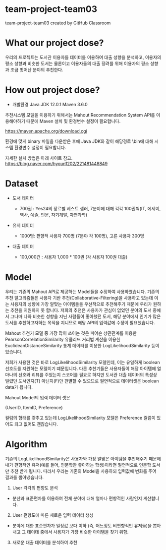 # team-project-team03
team-project-team03 created by GitHub Classroom

# What our project dose?

우리의 프로젝트는 도서관 이용자들 데이터를 이용하여 대출 성향을 분석하고, 이용자의 평소 성향과 비슷한 도서는 물론이고 이용자들의 대출 장려를 위해
이용자의 평소 성향과 조금 벗어난 분야의 추천한다.

# How out project dose?

* 개발환경
Java JDK 12.0.1
Maven 3.6.0

추천시스템 모델을 이용하기 위해서는 Mahout Recommendation System API를 이용해야하기 때문에 Maven 설치 및 환경변수 설정이 필요합니다.

https://maven.apache.org/download.cgi

환경에 맞게 binary 파일을 다운받은 후에 Java JDK와 같이 해당경로 \bin에 대해 시스템 환경변수 설정이 필요합니다.

자세한 설치 방법은 아래 사이트 참고.
https://blog.naver.com/hyoun1202/221481448849

# Dataset

* 도서 데이터
  - 700권 : Yes24의 장르별 베스트 셀러, 7분야에 대해 각각 100권씩(IT, 에세이, 역사, 예술, 인문, 자기계발, 자연과학)

* 유저 데이터
  - 1000명: 편향적 사용자 700명 (7분야 각 100명), 고른 사용자 300명

* 대출 데이터
  - 100,000건 : 사용자 1,000 * 100권 (각 사용자 100권 대출)

# Model
우리는 기존의 Mahout API로 제공하는 Model들을 수정하여 사용하였습니다. 기존의 추천 알고리즘들은 사용자 기반 추천(Collaborative-Filtering)을 사용하고 있는데 이는 사용자의 성향에 가장 알맞는 아이템들을 우선적으로 추천해주기 때문에 우리가 원하는 추천을 지원하지 못 합니다. 저희의 추천은 사용자가 관심이 없었던 분야의 도서 중에서 그나마 나와 비슷한 성향을 지닌 사람들이 좋아했던 도서, 해당 분야에서 인기가 많은 도서를 추천하고자하는 목적을 지니므로 해당 API의 입력값에 수정이 필요했습니다.

Mahout 추천기 모델 중 가장 많이 쓰이는 것은
피어슨 상관관계를 이용한 PearsonCorrelationSimilarity
유클리드 거리법 계산을 이용한 EuclideanDistanceSimilarity
통계 데이터를 이용한 LogLikelihoodSimilarity 등이 있습니다.

저희가 사용한 것은 바로 LogLikelihoodSimilarity 모델인데, 이는 유일하게 boolean 선호도를 지원하는 모델이기 떄문입니다. 다른 추천기들은 사용자들이 해당 아이템에 얼마나의 선호와 리뷰를 주었는지 스코어를 필요로 하지만 도서관 대출 데이터의 특성상 빌렸던 도서인지(T) 아닌지(F)만 판별할 수 있으므로 필연적으로 데이터셋은 boolean data가 됩니다.

Mahout Model의 입력 데이터 셋은 

(UserID, ItemID, Preference)

컬럼의 형태를 갖추고 있는데 LogLikelihoodSimilarity 모델은 Preference 컬럼이 있어도 되고 없어도 괜찮습니다.

# Algorithm

기존의 LogLikelihoodSimilarity은 사용자와 가장 알맞은 아이템을 추천해주기 때문에 내가 편향적인 유저(예를 들어, 인문학만 좋아하는 학생)이라면 필연적으로 인문학 도서만 추천 받게 됩니다. 따라서 우리는 기존의 Model을 사용하되 입력값에 변화를 주어 결과를 뽑아냈습니다.

1. User 각각의 편향도 분석
  - 분산과 표준편차를 이용하여 전체 분야에 대해 얼마나 편향적인 사람인지 계산합니다.
  
2. User 편향도에 따른 새로운 입력 데이터 생성
  - 분야에 대한 표준편차가 일정값 보다 이하 (즉, 어느정도 비편향적인 유저들)을 뽑아내고 그 데이테 중에서 사용자가 가장 비슷한 아이템을 찾기 위함.

3. 새로운 대출 데이터를 분석하여 추천
